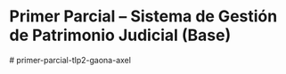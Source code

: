 # Primer Parcial – Sistema de Gestión de Patrimonio Judicial (Base)
#   p r i m e r - p a r c i a l - t l p 2 - g a o n a - a x e l  
 